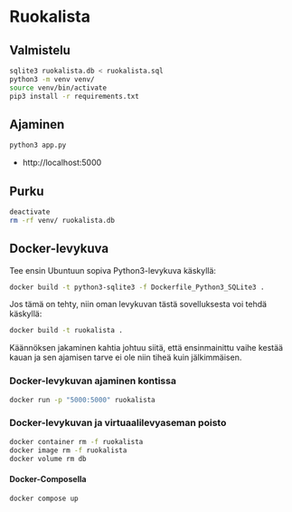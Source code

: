 # Ruokalista

## Valmistelu

```bash
sqlite3 ruokalista.db < ruokalista.sql
python3 -m venv venv/
source venv/bin/activate
pip3 install -r requirements.txt
```
## Ajaminen

```bash
python3 app.py
```

* http://localhost:5000

## Purku

```bash
deactivate
rm -rf venv/ ruokalista.db
```

## Docker-levykuva

Tee ensin Ubuntuun sopiva Python3-levykuva käskyllä:

```bash
docker build -t python3-sqlite3 -f Dockerfile_Python3_SQLite3 .
```

Jos tämä on tehty, niin oman levykuvan tästä sovelluksesta voi tehdä käskyllä:

```bash
docker build -t ruokalista .
```

Käännöksen jakaminen kahtia johtuu siitä, että ensinmainittu vaihe kestää kauan
ja sen ajamisen tarve ei ole niin tiheä kuin jälkimmäisen.

### Docker-levykuvan ajaminen kontissa

```bash
docker run -p "5000:5000" ruokalista
```

### Docker-levykuvan ja virtuaalilevyaseman poisto

```bash
docker container rm -f ruokalista
docker image rm -f ruokalista
docker volume rm db
```

#### Docker-Composella

```bash
docker compose up
```